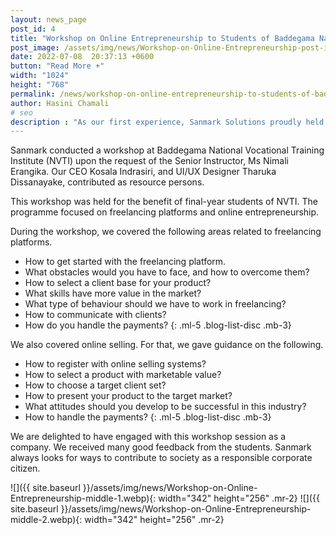 ```yaml
---
layout: news_page 
post_id: 4
title: "Workshop on Online Entrepreneurship to Students of Baddegama National Vocational Training Institute."
post_image: /assets/img/news/Workshop-on-Online-Entrepreneurship-post-image.webp
date: 2022-07-08  20:37:13 +0600
button: "Read More +"
width: "1024"
height: "768"
permalink: /news/workshop-on-online-entrepreneurship-to-students-of-baddegama-national-vocational-training-institute/
author: Hasini Chamali
# seo
description : "As our first experience, Sanmark Solutions proudly held a Leadership Development Programme on the 22nd of October."
---
```

Sanmark conducted a workshop at Baddegama National Vocational Training Institute (NVTI) upon the request of the Senior Instructor, Ms Nimali Erangika. Our CEO Kosala Indrasiri, and UI/UX Designer Tharuka Dissanayake, contributed as resource persons. 

This workshop was held for the benefit of final-year students of NVTI. The programme focused on freelancing platforms and online entrepreneurship.

During the workshop, we covered the following areas related to freelancing platforms.

- How to get started with the freelancing platform.
- What obstacles would you have to face, and how to overcome them?
- How to select a client base for your product?
- What skills have more value in the market?
- What type of behaviour should we have to work in freelancing?
- How to communicate with clients?
- How do you handle the payments?
{: .ml-5 .blog-list-disc .mb-3}

We also covered online selling. For that, we gave guidance on the following.

- How to register with online selling systems?
- How to select a product with marketable value?
- How to choose a target client set?
- How to present your product to the target market?
- What attitudes should you develop to be successful in this industry?
- How to handle the payments?
{: .ml-5 .blog-list-disc .mb-3}

We are delighted to have engaged with this workshop session as a company. We received many good feedback from the students. Sanmark always looks for ways to contribute to society as a responsible corporate citizen.


![]({{ site.baseurl }}/assets/img/news/Workshop-on-Online-Entrepreneurship-middle-1.webp){: width="342" height="256" .mr-2}
![]({{ site.baseurl }}/assets/img/news/Workshop-on-Online-Entrepreneurship-middle-2.webp){: width="342" height="256" .mr-2}
 
